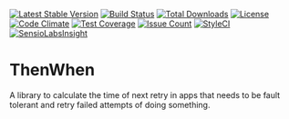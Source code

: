 [![Latest Stable Version](https://poser.pugx.org/serendipity_hq/then-when/v/stable)](https://packagist.org/packages/serendipity_hq/then-when)
[![Build Status](https://travis-ci.org/Aerendir/then-when.svg?branch=master)](https://travis-ci.org/Aerendir/then-when)
[![Total Downloads](https://poser.pugx.org/serendipity_hq/then-when/downloads)](https://packagist.org/packages/serendipity_hq/then-when)
[![License](https://poser.pugx.org/serendipity_hq/then-when/license)](https://packagist.org/packages/serendipity_hq/then-when)
[![Code Climate](https://codeclimate.com/github/Aerendir/then-when/badges/gpa.svg)](https://codeclimate.com/github/Aerendir/then-when)
[![Test Coverage](https://codeclimate.com/github/Aerendir/then-when/badges/coverage.svg)](https://codeclimate.com/github/Aerendir/then-when/coverage)
[![Issue Count](https://codeclimate.com/github/Aerendir/then-when/badges/issue_count.svg)](https://codeclimate.com/github/Aerendir/then-when)
[![StyleCI](https://styleci.io/repos/81574065/shield?branch=master)](https://styleci.io/repos/81574065)
[![SensioLabsInsight](https://insight.sensiolabs.com/projects/2ad9c37a-2014-4901-97a9-9a8d497ecd75/mini.png)](https://insight.sensiolabs.com/projects/2ad9c37a-2014-4901-97a9-9a8d497ecd75)

# ThenWhen

A library to calculate the time of next retry in apps that needs to be fault tolerant and retry failed attempts of doing
 something.
 